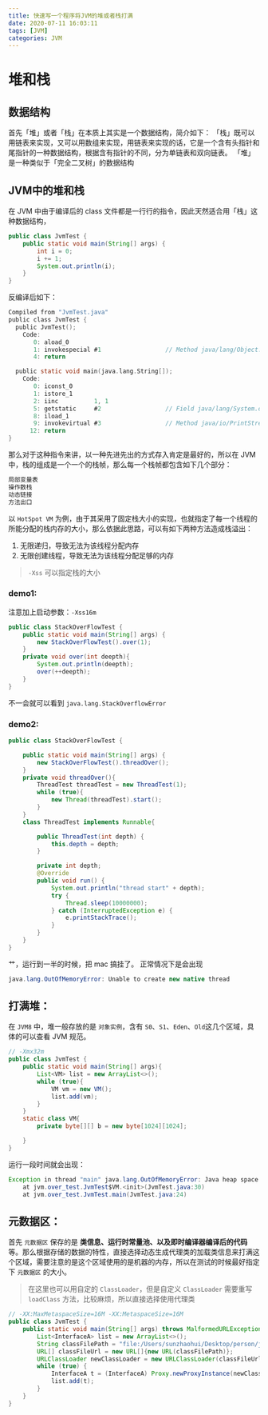 ```yaml
---
title: 快速写一个程序将JVM的堆或者栈打满
date: 2020-07-11 16:03:11
tags: [JVM]
categories: JVM
---
```


# 堆和栈
## 数据结构
首先「堆」或者「栈」在本质上其实是一个数据结构，简介如下：
「栈」既可以用链表来实现，又可以用数组来实现，用链表来实现的话，它是一个含有头指针和尾指针的一种数据结构，根据含有指针的不同，分为单链表和双向链表。
「堆」是一种类似于「完全二叉树」的数据结构


## JVM中的堆和栈
在 JVM 中由于编译后的 class 文件都是一行行的指令，因此天然适合用「栈」这种数据结构，
```java
public class JvmTest {
    public static void main(String[] args) {
        int i = 0;
        i += 1;
        System.out.println(i);
    }
}

```

反编译后如下：
```C
Compiled from "JvmTest.java"
public class JvmTest {
  public JvmTest();
    Code:
       0: aload_0
       1: invokespecial #1                  // Method java/lang/Object."<init>":()V
       4: return

  public static void main(java.lang.String[]);
    Code:
       0: iconst_0
       1: istore_1
       2: iinc          1, 1
       5: getstatic     #2                  // Field java/lang/System.out:Ljava/io/PrintStream;
       8: iload_1
       9: invokevirtual #3                  // Method java/io/PrintStream.println:(I)V
      12: return
}
```


那么对于这种指令来讲，以一种先进先出的方式存入肯定是最好的，所以在 JVM 中，栈的组成是一个一个的栈帧，那么每一个栈帧都包含如下几个部分：
```java
局部变量表
操作数栈
动态链接
方法出口
```
以 `HotSpot VM` 为例，由于其采用了固定栈大小的实现，也就指定了每一个线程的所能分配的栈内存的大小，那么依据此思路，可以有如下两种方法造成栈溢出：
1. 无限递归，导致无法为该线程分配内存
2. 无限创建线程，导致无法为该线程分配足够的内存

> `-Xss` 可以指定栈的大小


### demo1:
注意加上启动参数：`-Xss16m`
```java
public class StackOverFlowTest {
    public static void main(String[] args) {
        new StackOverFlowTest().over(1);
    }
    private void over(int deepth){
        System.out.println(deepth);
        over(++deepth);
    }
}
```

不一会就可以看到 `java.lang.StackOverflowError`

### demo2:
```java
public class StackOverFlowTest {

    public static void main(String[] args) {
        new StackOverFlowTest().threadOver();
    }
    private void threadOver(){
        ThreadTest threadTest = new ThreadTest(1);
        while (true){
            new Thread(threadTest).start();
        }
    }
    class ThreadTest implements Runnable{

        public ThreadTest(int depth) {
            this.depth = depth;
        }

        private int depth;
        @Override
        public void run() {
            System.out.println("thread start" + depth);
            try {
                Thread.sleep(10000000);
            } catch (InterruptedException e) {
                e.printStackTrace();
            }
        }
    }
}
```
艹，运行到一半的时候，把 mac 搞挂了。
正常情况下是会出现
```java
java.lang.OutOfMemoryError: Unable to create new native thread
```


## 打满堆：
在 `JVM8` 中，堆一般存放的是 `对象实例`，含有 `S0`、`S1`、`Eden`、`Old`这几个区域，具体的可以查看 JVM 规范。
```java
// -Xmx32m
public class JvmTest {
    public static void main(String[] args){
        List<VM> list = new ArrayList<>();
        while (true){
            VM vm = new VM();
            list.add(vm);
        }
    }
    static class VM{
        private byte[][] b = new byte[1024][1024];

    }
}
```
运行一段时间就会出现：
```java
Exception in thread "main" java.lang.OutOfMemoryError: Java heap space
	at jvm.over_test.JvmTest$VM.<init>(JvmTest.java:30)
	at jvm.over_test.JvmTest.main(JvmTest.java:24)
```
## 元数据区：
首先 `元数据区` 保存的是 **类信息、运行时常量池、以及即时编译器编译后的代码** 等。那么根据存储的数据的特性，直接选择动态生成代理类的加载类信息来打满这个区域，需要注意的是这个区域使用的是机器的内存，所以在测试的时候最好指定下 `元数据区` 的大小。
> 在这里也可以用自定的 `ClassLoader`，但是自定义 `ClassLoader` 需要重写 `loadClass` 方法，比较麻烦，所以直接选择使用代理类
```java
// -XX:MaxMetaspaceSize=16M -XX:MetaspaceSize=16M 
public class JvmTest {
    public static void main(String[] args) throws MalformedURLException{
        List<InterfaceA> list = new ArrayList<>();
        String classFilePath = "file:/Users/sunzhaohui/Desktop/person/java/MyCsNote/jvm/src/main/java/jvm/StringTest";
        URL[] classFileUrl = new URL[]{new URL(classFilePath)};
        URLClassLoader newClassLoader = new URLClassLoader(classFileUrl);
        while (true) {
            InterfaceA t = (InterfaceA) Proxy.newProxyInstance(newClassLoader, new Class<?>[]{InterfaceA.class}, new MyInvocationHandler(new InterfaceAImpl()));
            list.add(t);
        }
    }
}
```